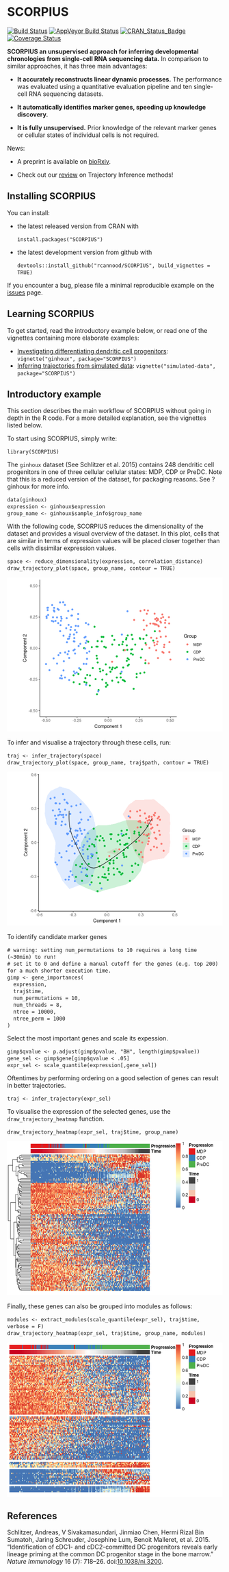 SCORPIUS
========

[![Build
Status](https://travis-ci.org/rcannood/SCORPIUS.svg?branch=master)](https://travis-ci.org/rcannood/SCORPIUS)
[![AppVeyor Build
Status](https://ci.appveyor.com/api/projects/status/github/rcannood/SCORPIUS?branch=master&svg=true)](https://ci.appveyor.com/project/rcannood/SCORPIUS)
[![CRAN\_Status\_Badge](https://www.r-pkg.org/badges/version/SCORPIUS)](https://cran.r-project.org/package=SCORPIUS)
[![Coverage
Status](https://codecov.io/gh/rcannood/SCORPIUS/branch/master/graph/badge.svg)](https://codecov.io/gh/rcannood/SCORPIUS?branch=master)

**SCORPIUS an unsupervised approach for inferring developmental
chronologies from single-cell RNA sequencing data.** In comparison to
similar approaches, it has three main advantages:

-   **It accurately reconstructs linear dynamic processes.** The
    performance was evaluated using a quantitative evaluation pipeline
    and ten single-cell RNA sequencing datasets.

-   **It automatically identifies marker genes, speeding up knowledge
    discovery.**

-   **It is fully unsupervised.** Prior knowledge of the relevant marker
    genes or cellular states of individual cells is not required.

News:

-   A preprint is available on
    [bioRxiv](http://biorxiv.org/content/early/2016/10/07/079509).

-   Check out our
    [review](https://www.biorxiv.org/content/early/2018/03/05/276907) on
    Trajectory Inference methods!

Installing SCORPIUS
-------------------

You can install:

-   the latest released version from CRAN with

        install.packages("SCORPIUS")

-   the latest development version from github with

        devtools::install_github("rcannood/SCORPIUS", build_vignettes = TRUE)

If you encounter a bug, please file a minimal reproducible example on
the [issues](https://github.com/rcannood/SCORPIUS/issues) page.

Learning SCORPIUS
-----------------

To get started, read the introductory example below, or read one of the
vignettes containing more elaborate examples:

-   [Investigating differentiating dendritic cell
    progenitors](vignettes/ginhoux.md):
    `vignette("ginhoux", package="SCORPIUS")`
-   [Inferring trajectories from simulated
    data](vignettes/simulated-data.md):
    `vignette("simulated-data", package="SCORPIUS")`

Introductory example
--------------------

This section describes the main workflow of SCORPIUS without going in
depth in the R code. For a more detailed explanation, see the vignettes
listed below.

To start using SCORPIUS, simply write:

    library(SCORPIUS)

The `ginhoux` dataset (See Schlitzer et al. 2015) contains 248 dendritic
cell progenitors in one of three cellular cellular states: MDP, CDP or
PreDC. Note that this is a reduced version of the dataset, for packaging
reasons. See ?ginhoux for more info.

    data(ginhoux)
    expression <- ginhoux$expression
    group_name <- ginhoux$sample_info$group_name

With the following code, SCORPIUS reduces the dimensionality of the
dataset and provides a visual overview of the dataset. In this plot,
cells that are similar in terms of expression values will be placed
closer together than cells with dissimilar expression values.

    space <- reduce_dimensionality(expression, correlation_distance)
    draw_trajectory_plot(space, group_name, contour = TRUE)

![](man/figures/README_reduce_dimensionality-1.png)

To infer and visualise a trajectory through these cells, run:

    traj <- infer_trajectory(space)
    draw_trajectory_plot(space, group_name, traj$path, contour = TRUE)

![](man/figures/README_infer_trajectory-1.png)

To identify candidate marker genes

    # warning: setting num_permutations to 10 requires a long time (~30min) to run!
    # set it to 0 and define a manual cutoff for the genes (e.g. top 200) for a much shorter execution time.
    gimp <- gene_importances(
      expression, 
      traj$time, 
      num_permutations = 10, 
      num_threads = 8, 
      ntree = 10000,
      ntree_perm = 1000
    ) 

Select the most important genes and scale its expession.

    gimp$qvalue <- p.adjust(gimp$pvalue, "BH", length(gimp$pvalue))
    gene_sel <- gimp$gene[gimp$qvalue < .05]
    expr_sel <- scale_quantile(expression[,gene_sel])

Oftentimes by performing ordering on a good selection of genes can
result in better trajectories.

    traj <- infer_trajectory(expr_sel)

To visualise the expression of the selected genes, use the
`draw_trajectory_heatmap` function.

    draw_trajectory_heatmap(expr_sel, traj$time, group_name)

![](man/figures/README_visualise_tafs-1.png)

Finally, these genes can also be grouped into modules as follows:

    modules <- extract_modules(scale_quantile(expr_sel), traj$time, verbose = F)
    draw_trajectory_heatmap(expr_sel, traj$time, group_name, modules)

![](man/figures/README_moduled_tafs-1.png)

References
----------

Schlitzer, Andreas, V Sivakamasundari, Jinmiao Chen, Hermi Rizal Bin
Sumatoh, Jaring Schreuder, Josephine Lum, Benoit Malleret, et al. 2015.
“Identification of cDC1- and cDC2-committed DC progenitors reveals early
lineage priming at the common DC progenitor stage in the bone marrow.”
*Nature Immunology* 16 (7): 718–26.
doi:[10.1038/ni.3200](https://doi.org/10.1038/ni.3200).
